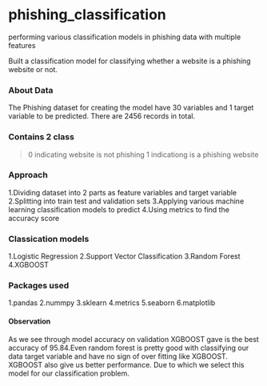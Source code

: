 # phishing_classification
performing various classification models in phishing data with multiple features

Built a classification model for classifying whether a website is a phishing website or not.

### About Data
The Phishing dataset for creating the model have 30 variables and 1 target variable to be predicted. 
There are 2456 records in total.

### Contains 2 class
> 0 indicating website is not phishing
> 1 indicationg is a phishing website

### Approach

1.Dividing dataset into 2 parts as feature variables and target variable
2.Splitting into train test and validation sets
3.Applying various machine learning classification models to predict
4.Using metrics to find the accuracy score

### Classication models

1.Logistic Regression 
2.Support Vector Classification
3.Random Forest 
4.XGBOOST

### Packages used

1.pandas
2.nummpy
3.sklearn
4.metrics
5.seaborn
6.matplotlib


#### Observation

As we see through model accuracy on validation XGBOOST gave is the best accuracy of 95.84.Even random forest is pretty good with classifying our data target variable and have no sign of over fitting like XGBOOST. XGBOOST also give us better performance.
Due to which we select this model for our classification problem.

